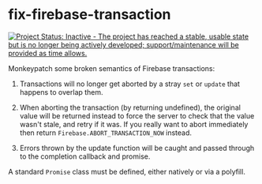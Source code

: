 # fix-firebase-transaction

[![Project Status: Inactive - The project has reached a stable, usable state but is no longer being actively developed; support/maintenance will be provided as time allows.](http://www.repostatus.org/badges/latest/inactive.svg)](http://www.repostatus.org/#inactive)

Monkeypatch some broken semantics of Firebase transactions:

1. Transactions will no longer get aborted by a stray `set` or `update` that happens to overlap them.

2. When aborting the transaction (by returning undefined), the original value will be returned instead to force the server to check that the value wasn't stale, and retry if it was.  If you really want to abort immediately then return `Firebase.ABORT_TRANSACTION_NOW` instead.

3. Errors thrown by the update function will be caught and passed through to the completion callback and promise.

A standard `Promise` class must be defined, either natively or via a polyfill.
